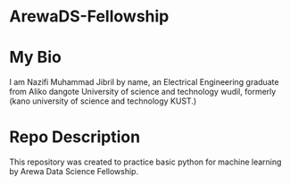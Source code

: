 # ArewaDS-Fellowship

# My Bio

I am Nazifi Muhammad Jibril by name, an Electrical Engineering graduate from Aliko dangote University of science and technology wudil, formerly (kano university of science and technology KUST.)

# Repo Description

This repository was created to practice basic python for machine learning by Arewa Data Science Fellowship.

